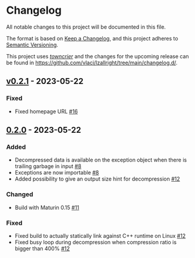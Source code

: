 # Changelog

All notable changes to this project will be documented in this file.

The format is based on [Keep a Changelog](https://keepachangelog.com/en/1.0.0/), and this project adheres to [Semantic Versioning](https://semver.org/spec/v2.0.0.html).

This project uses [_towncrier_](https://towncrier.readthedocs.io/) and the changes for the upcoming release can be found in <https://github.com/vlaci/lzallright/tree/main/changelog.d/>.

<!-- towncrier release notes start -->

## [v0.2.1](https://github.com/vlaci/lzallright/tree/vv0.2.1) - 2023-05-22


### Fixed

- Fixed homepage URL [#16](https://github.com/vlaci/lzallright/issues/16)


## [0.2.0](https://github.com/vlaci/lzallright/tree/v0.2.0) - 2023-05-22


### Added

- Decompressed data is available on the exception object when there is trailing garbage in input [#8](https://github.com/vlaci/lzallright/issues/8)
- Exceptions are now importable [#8](https://github.com/vlaci/lzallright/issues/8)
- Added possibility to give an output size hint for decompression [#12](https://github.com/vlaci/lzallright/issues/12)


### Changed

- Build with Maturin 0.15 [#11](https://github.com/vlaci/lzallright/issues/11)


### Fixed

- Fixed build to actually statically link against C++ runtime on Linux [#12](https://github.com/vlaci/lzallright/issues/12)
- Fixed busy loop during decompression when compression ratio is bigger than 400% [#12](https://github.com/vlaci/lzallright/issues/12)
